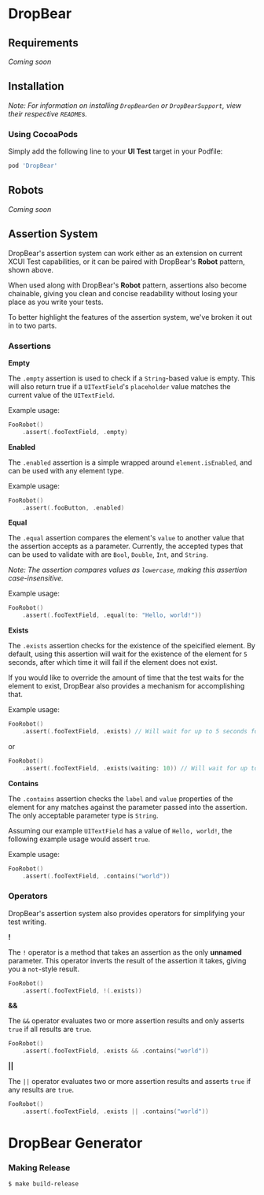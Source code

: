 # DropBear

## Requirements

*Coming soon*

## Installation

_Note: For information on installing `DropBearGen` or `DropBearSupport`, view their respective `README`s._

### **Using CocoaPods**
Simply add the following line to your **UI Test** target in your Podfile:

```ruby
pod 'DropBear'
```

## Robots

*Coming soon*

## Assertion System

DropBear's assertion system can work either as an extension on current XCUI Test capabilities, or it can be paired with DropBear's **Robot** pattern, shown above.

When used along with DropBear's **Robot** pattern, assertions also become chainable, giving you clean and concise readability without losing your place as you write your tests.

To better highlight the features of the assertion system, we've broken it out in to two parts.

### **Assertions**

**Empty**

The `.empty` assertion is used to check if a `String`-based value is empty. This will also return true if a `UITextField`'s `placeholder` value matches the current value of the `UITextField`.

Example usage:

```swift
FooRobot()
    .assert(.fooTextField, .empty)
```

**Enabled**

The `.enabled` assertion is a simple wrapped around `element.isEnabled`, and can be used with any element type.

Example usage:

```swift
FooRobot()
    .assert(.fooButton, .enabled)
```

**Equal**

The `.equal` assertion compares the element's `value` to another value that the assertion accepts as a parameter. Currently, the accepted types that can be used to validate with are `Bool`, `Double`, `Int`, and `String`.

_Note: The assertion compares values as `lowercase`, making this assertion case-insensitive._

Example usage:

```swift
FooRobot()
    .assert(.fooTextField, .equal(to: "Hello, world!"))
```

**Exists**

The `.exists` assertion checks for the existence of the speicified element. By default, using this assertion will wait for the existence of the element for `5` seconds, after which time it will fail if the element does not exist.

If you would like to override the amount of time that the test waits for the element to exist, DropBear also provides a mechanism for accomplishing that.

Example usage:

```swift
FooRobot()
    .assert(.fooTextField, .exists) // Will wait for up to 5 seconds for existence
```

or

```swift
FooRobot()
    .assert(.fooTextField, .exists(waiting: 10)) // Will wait for up to 10 seconds for existence
```

**Contains**

The `.contains` assertion checks the `label` and `value` properties of the element for any matches against the parameter passed into the assertion. The only acceptable parameter type is `String`.

Assuming our example `UITextField` has a value of `Hello, world!`, the following example usage would assert `true`.

Example usage:

```swift
FooRobot()
    .assert(.fooTextField, .contains("world"))
```

### **Operators**

DropBear's assertion system also provides operators for simplifying your test writing.

**!**

The `!` operator is a method that takes an assertion as the only **unnamed** parameter. This operator inverts the result of the assertion it takes, giving you a `not`-style result.

```swift
FooRobot()
    .assert(.fooTextField, !(.exists))
```

**&&**

The `&&` operator evaluates two or more assertion results and only asserts `true` if all results are `true`.

```swift
FooRobot()
    .assert(.fooTextField, .exists && .contains("world"))
```

**||**

The `||` operator evaluates two or more assertion results and asserts `true` if any results are `true`.

```swift
FooRobot()
    .assert(.fooTextField, .exists || .contains("world"))
```

# DropBear Generator

### Making Release

```zsh
$ make build-release
```
